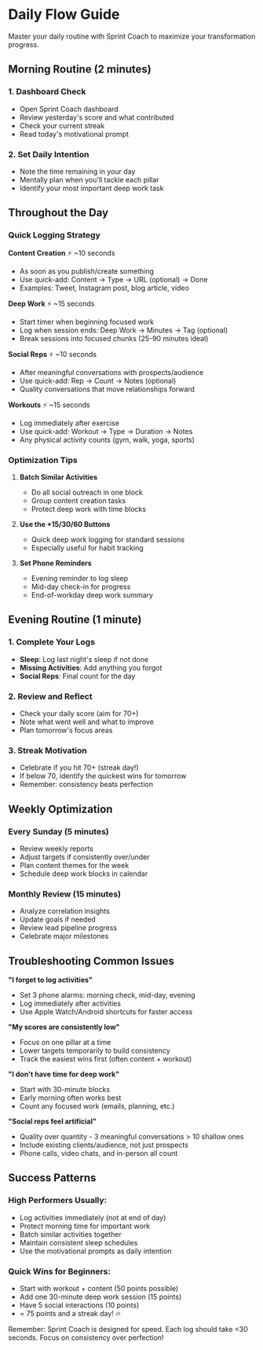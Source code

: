 # Daily Flow Guide

Master your daily routine with Sprint Coach to maximize your transformation progress.

## Morning Routine (2 minutes)

### 1. Dashboard Check
- Open Sprint Coach dashboard
- Review yesterday's score and what contributed
- Check your current streak
- Read today's motivational prompt

### 2. Set Daily Intention
- Note the time remaining in your day
- Mentally plan when you'll tackle each pillar
- Identify your most important deep work task

## Throughout the Day

### Quick Logging Strategy

**Content Creation** ⚡ ~10 seconds
- As soon as you publish/create something
- Use quick-add: Content → Type → URL (optional) → Done
- Examples: Tweet, Instagram post, blog article, video

**Deep Work** ⚡ ~15 seconds
- Start timer when beginning focused work
- Log when session ends: Deep Work → Minutes → Tag (optional)
- Break sessions into focused chunks (25-90 minutes ideal)

**Social Reps** ⚡ ~10 seconds
- After meaningful conversations with prospects/audience
- Use quick-add: Rep → Count → Notes (optional)
- Quality conversations that move relationships forward

**Workouts** ⚡ ~15 seconds
- Log immediately after exercise
- Use quick-add: Workout → Type → Duration → Notes
- Any physical activity counts (gym, walk, yoga, sports)

### Optimization Tips

1. **Batch Similar Activities**
   - Do all social outreach in one block
   - Group content creation tasks
   - Protect deep work with time blocks

2. **Use the +15/30/60 Buttons**
   - Quick deep work logging for standard sessions
   - Especially useful for habit tracking

3. **Set Phone Reminders**
   - Evening reminder to log sleep
   - Mid-day check-in for progress
   - End-of-workday deep work summary

## Evening Routine (1 minute)

### 1. Complete Your Logs
- **Sleep**: Log last night's sleep if not done
- **Missing Activities**: Add anything you forgot
- **Social Reps**: Final count for the day

### 2. Review and Reflect
- Check your daily score (aim for 70+)
- Note what went well and what to improve
- Plan tomorrow's focus areas

### 3. Streak Motivation
- Celebrate if you hit 70+ (streak day!)
- If below 70, identify the quickest wins for tomorrow
- Remember: consistency beats perfection

## Weekly Optimization

### Every Sunday (5 minutes)
- Review weekly reports
- Adjust targets if consistently over/under
- Plan content themes for the week
- Schedule deep work blocks in calendar

### Monthly Review (15 minutes)
- Analyze correlation insights
- Update goals if needed
- Review lead pipeline progress
- Celebrate major milestones

## Troubleshooting Common Issues

**"I forget to log activities"**
- Set 3 phone alarms: morning check, mid-day, evening
- Log immediately after activities
- Use Apple Watch/Android shortcuts for faster access

**"My scores are consistently low"**
- Focus on one pillar at a time
- Lower targets temporarily to build consistency
- Track the easiest wins first (often content + workout)

**"I don't have time for deep work"**
- Start with 30-minute blocks
- Early morning often works best
- Count any focused work (emails, planning, etc.)

**"Social reps feel artificial"**
- Quality over quantity - 3 meaningful conversations > 10 shallow ones
- Include existing clients/audience, not just prospects
- Phone calls, video chats, and in-person all count

## Success Patterns

### High Performers Usually:
- Log activities immediately (not at end of day)
- Protect morning time for important work
- Batch similar activities together
- Maintain consistent sleep schedules
- Use the motivational prompts as daily intention

### Quick Wins for Beginners:
- Start with workout + content (50 points possible)
- Add one 30-minute deep work session (15 points)
- Have 5 social interactions (10 points)
- = 75 points and a streak day! 🔥

Remember: Sprint Coach is designed for speed. Each log should take <30 seconds. Focus on consistency over perfection!
